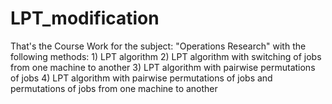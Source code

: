 # LPT_modification
That's the Course Work for the subject: "Operations Research" with the following methods: 1) LPT algorithm 2) LPT algorithm with switching of jobs from one machine to another 3) LPT algorithm with pairwise permutations of jobs 4) LPT algorithm with pairwise permutations of jobs and permutations of jobs from one machine to another
